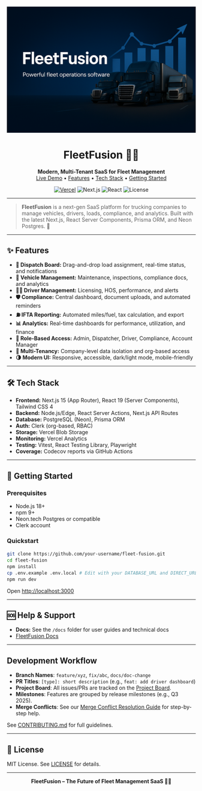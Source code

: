 

<!-- FleetFusion SaaS Platform -->

<p align="center">
  <img src="public/blue_cover.png" alt="FleetFusion Logo" width="1920" />
</p>

<h1 align="center">FleetFusion 🚚✨</h1>

<p align="center">
  <b>Modern, Multi-Tenant SaaS for Fleet Management</b><br/>
  <a href="https://fleet-fusion.vercel.app">Live Demo</a> • <a href="#features">Features</a> • <a href="#tech-stack">Tech Stack</a> • <a href="#getting-started">Getting Started</a>
</p>

<p align="center">
  <a href="https://vercel.com/digital-herencia/fleet-fusion"><img src="https://img.shields.io/badge/Deploy-Vercel-000?logo=vercel" alt="Vercel"/></a>
  <img src="https://img.shields.io/badge/Next.js-15-blue?logo=next.js" alt="Next.js"/>
  <img src="https://img.shields.io/badge/React-19-61dafb?logo=react" alt="React"/>
  <img src="https://img.shields.io/badge/License-MIT-green" alt="License"/>
</p>

---

> **FleetFusion** is a next-gen SaaS platform for trucking companies to manage vehicles, drivers,
> loads, compliance, and analytics. Built with the latest Next.js, React Server Components, Prisma
> ORM, and Neon Postgres. 🚀

---

## ✨ Features

-   **🚦 Dispatch Board:** Drag-and-drop load assignment, real-time status, and notifications
-   **🚚 Vehicle Management:** Maintenance, inspections, compliance docs, and analytics
-   **🧑‍✈️ Driver Management:** Licensing, HOS, performance, and alerts
-   **🛡️ Compliance:** Central dashboard, document uploads, and automated reminders
-   **⛽ IFTA Reporting:** Automated miles/fuel, tax calculation, and export
-   **📊 Analytics:** Real-time dashboards for performance, utilization, and finance
-   **🔐 Role-Based Access:** Admin, Dispatcher, Driver, Compliance, Account Manager
-   **🏢 Multi-Tenancy:** Company-level data isolation and org-based access
-   **🌗 Modern UI:** Responsive, accessible, dark/light mode, mobile-friendly

---

## 🛠️ Tech Stack

-   **Frontend:** Next.js 15 (App Router), React 19 (Server Components), Tailwind CSS 4
-   **Backend:** Node.js/Edge, React Server Actions, Next.js API Routes
-   **Database:** PostgreSQL (Neon), Prisma ORM
-   **Auth:** Clerk (org-based, RBAC)
-   **Storage:** Vercel Blob Storage
-   **Monitoring:** Vercel Analytics
-   **Testing:** Vitest, React Testing Library, Playwright
-   **Coverage:** Codecov reports via GitHub Actions

---

## 🚀 Getting Started

### Prerequisites

-   Node.js 18+
-   npm 9+
-   Neon.tech Postgres or compatible
-   Clerk account

### Quickstart

```bash
git clone https://github.com/your-username/fleet-fusion.git
cd fleet-fusion
npm install
cp .env.example .env.local # Edit with your DATABASE_URL and DIRECT_URL
npm run dev
```

Open [http://localhost:3000](http://localhost:3000)

---

## 🆘 Help & Support

-   **Docs:** See the `/docs` folder for user guides and technical docs
-   [FleetFusion Docs](./docs/Developer-Documentation.md)

---

## Development Workflow

-   **Branch Names**: `feature/xyz`, `fix/abc`, `docs/doc-change`
-   **PR Titles**: `[type]: short description` (e.g., `feat: add driver dashboard`)
-   **Project Board**: All issues/PRs are tracked on the
    [Project Board](https://github.com/users/DigitalHerencia/projects/4).
-   **Milestones**: Features are grouped by release milestones (e.g., Q3 2025).
-   **Merge Conflicts**: See our [Merge Conflict Resolution Guide](./docs/merge-conflict-resolution.md) for step-by-step help.

See [CONTRIBUTING.md](./CONTRIBUTING.md) for full guidelines.

---

## 📝 License

MIT License. See [LICENSE](LICENSE) for details.

---

<p align="center">
  <b>FleetFusion – The Future of Fleet Management SaaS 🚚✨</b>
</p>

<!-- End of README -->
